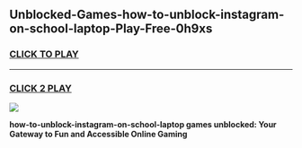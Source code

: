 
## Unblocked-Games-how-to-unblock-instagram-on-school-laptop-Play-Free-0h9xs
<h3>
<a href="https://premium76.site?title=how-to-unblock-instagram-on-school-laptop&ref=23A">CLICK TO PLAY</a></h3>
<hr>

<h3>
<a href="https://premium76.site?title=how-to-unblock-instagram-on-school-laptop&ref=23A">CLICK 2 PLAY</a>
  
</h3>

<a href="https://premium76.site?title=how-to-unblock-instagram-on-school-laptop&ref=23A"><img src="https://clearcache.store/games.png"></a>


**how-to-unblock-instagram-on-school-laptop games unblocked: Your Gateway to Fun and Accessible Online Gaming**
